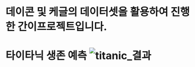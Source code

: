 # 데이콘 및 케글의 데이터셋을 활용하여 진행한 간이프로젝트입니다.
# 타이타닉 생존 예측 ![titanic_결과](https://github.com/user-attachments/assets/02e83bd4-73e6-478c-ad38-5ffc549e1045)
